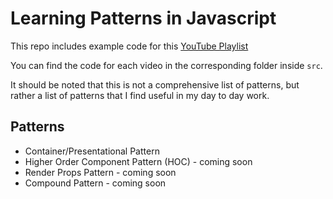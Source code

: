
# Learning Patterns in Javascript
This repo includes example code for this [YouTube Playlist](https://youtube.com/playlist?list=PL0_C_32YKLpwykmU7t7bLZ7guRw1psa52)

You can find the code for each video in the corresponding folder inside `src`.

It should be noted that this is not a comprehensive list of patterns, but rather a list of patterns that I find useful in my day to day work.

## Patterns
- Container/Presentational Pattern
- Higher Order Component Pattern (HOC) - coming soon
- Render Props Pattern - coming soon
- Compound Pattern - coming soon
